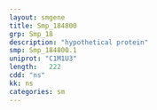```yaml
---
layout: smgene
title: Smp_184800
grp: Smp_18
description: "hypothetical protein"
smp: Smp_184800.1
uniprot: "C1M1U3"
length:   222
cdd: "ns"
kk: ns
categories: sm
---
```

